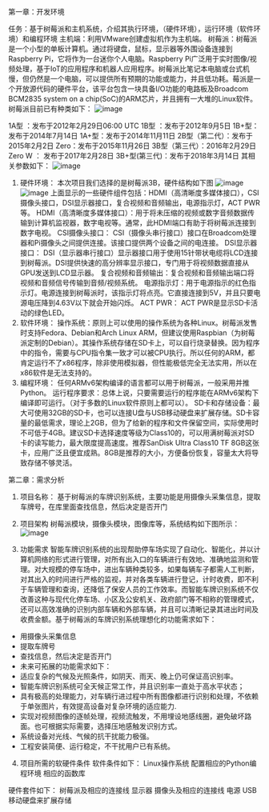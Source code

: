 第一章：开发环境

任务：基于树莓派和主机系统，介绍其执行环境，（硬件环境），运行环境（软件环境）和编程环境
主机端：利用VMware创建虚拟机作为主机端。
树莓派：树莓派是一个小型的单板计算机。通过将键盘，鼠标，显示器等外围设备连接到Raspberry Pi，它将作为一台迷你个人电脑。Raspberry Pi广泛用于实时图像/视频处理，基于IoT的应用程序和机器人应用程序。树莓派比笔记本电脑或台式机慢，但仍然是一个电脑，可以提供所有预期的功能或能力，并且低功耗。莓派是一个开放源代码的硬件平台，该平台包含一块具备I/O功能的电路板及Broadcom BCM2835 system on a chip(SoC)的ARM芯片，并且拥有一大堆的Linux软件。
树莓派目前已有种类如下：
![image](a.jpg)
 
1A型 ：发布于2012年2月29日06:00 UTC
1B型 ：发布于2012年9月5日
1B+型：发布于2014年7月14日
1A+型：发布于2014年11月11日
2B型（第二代）：发布于2015年2月2日
Zero：发布于2015年11月26日
3B型（第三代）：2016年2月29日
Zero W ： 发布于2017年2月28日
3B+型(第三代)：发布于2018年3月14日
其相关参数如下：
 ![image](b.jpg)

1.	硬件环境：
本次项目我们选择的是树莓派3B，硬件结构如下图
![image](c.jpg)
![image](d.jpg)
上面显示的一些硬件组件包括：HDMI（高清晰度多媒体接口），CSI摄像头接口，DSI显示器接口，复合视频和音频输出，电源指示灯，ACT PWR等。
HDMI（高清晰度多媒体接口）：用于将未压缩的视频或数字音频数据传输到计算机监视器，数字电视等。通常，此HDMI端口有助于将树莓派连接到数字电视。
CSI摄像头接口： CSI（摄像头串行接口）接口在Broadcom处理器和Pi摄像头之间提供连接。该接口提供两个设备之间的电连接。
DSI显示器接口： DSI（显示器串行接口）显示器接口用于使用15针带状电缆将LCD连接到树莓派。DSI提供快速的高分辨率显示接口，专门用于将视频数据直接从GPU发送到LCD显示器。
复合视频和音频输出：复合视频和音频输出端口将视频和音频信号传输到音频/视频系统。
电源指示灯：用于电源指示的红色指示灯。电源连接到树莓派时，该指示灯将点亮。它直接连接到5V，并且只要电源电压降到4.63V以下就会开始闪烁。
ACT PWR： ACT PWR是显示SD卡活动的绿色LED。
2.	软件环境：
操作系统：原则上可以使用的操作系统为各种Linux。树莓派发售时支持Fedora、Debian和Arch Linux ARM，但建议使用Raspbian（为树莓派定制的Debian）。其操作系统存储在SD卡上，可以自行烧录替换。因为程序中的指令，需要与CPU指令集一致才可以被CPU执行。所以任何的ARM，都肯定运行不了x86程序，除非使用模拟器，但性能极低完全无法实用，所以在x86软件是无法支持的。
3.	 编程环境：
任何ARMv6架构编译的语言都可以用于树莓派，一般采用并推Python。
运行程序要求：总体上说，只要需要运行的程序能在ARMv6架构下编译即可运行。（对于多数的Linux软件原则上都可以）。
SD卡和存储设备：最大可使用32GB的SD卡，也可以连接U盘与USB移动硬盘来扩展存储。SD卡容量的最低需求，理论上2GB，但为了给新的程序和文件保留空间，实际使用时不可低于4GB。建议SD卡选择速度等级为Class10的，可以用满树莓派对SD卡的读写能力，最大限度提高速度。推荐SanDisk Ultra Class10 TF 8GB这张卡，应用广泛且便宜成熟。8GB是推荐的大小，方便备份恢复，容量太大将导致存储不够灵活。


第二章：需求分析

1.  项目名称：
基于树莓派的车牌识别系统，主要功能是用摄像头采集信息，提取车牌号，在库里面查找信息，然后决定是否开门

2.  项目架构
树莓派模块，摄像头模块，图像库等，系统结构如下图所示：
![image]((de.jpg))

3.  功能需求
智能车牌识别系统的出现帮助停车场实现了自动化、智能化，并以计算机网络的形式进行管理，对所有出入口的车辆进行有效地、准确地监测和管理。对大规模的停车场中，进出车辆种类较多，如果每辆车子都需人工判断，对其出入的时间进行严格的监视，并对各类车辆进行登记，计时收费，即不利于车辆管理和查询，还降低了保安人员的工作效率。而智能车牌识别系统不仅改善这种与现代化停车场、小区及公安机关、政府部门等不相称的管理模式，还可以高效准确的识别内部车辆和外部车辆，并且可以清晰记录其进出时间及收费金额。基于树莓派的车牌识别系统理想化的功能需求如下：
- 用摄像头采集信息
- 提取车牌号
- 查找信息，然后决定是否开门
- 未来可拓展的功能需求如下：
- 适应复杂的气候及光照条件，如阴天、雨天、晚上仍可保证高识别率。
- 智能车牌识别系统可全天候正常工作，并且识别率一直处于高水平状态；
- 具有极高的处理能力，对车辆行进过程中所有图像都进行识别和处理，不依赖于单张图片，有效提高设备对复杂环境的适应能力.
- 实现对视频图像的逐帧处理，视频流触发，不用埋设地感线圈，避免破坏路面。也可根据实际需要，选择压地感触发识别方式。
- 系统设备对光线、气候的抗干扰能力极强。
- 工程安装简便、运行稳定，不干扰用户已有系统。


4.  项目所需的软硬件条件
软件条件如下：
Linux操作系统
配置相应的Python编程环境
相应的函数库

硬件套件如下：
树莓派及相应的连接线
显示器
摄像头及相应的连接线
电源
USB移动硬盘来扩展存储